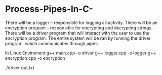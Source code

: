 # Process-Pipes-In-C-
There will be a logger – responsible for logging all activity. There will be an encryption program – responsible for encrypting and decrypting strings. There will be a driver program that will interact with the user to use the encryption program. The entire system will be ran by running the driver program, which communicates through pipes.

In Linux Enviroment
g++ main.cpp -o driver
g++ logger.cpp -o logger
g++ encryption.cpp -o encryption

./driver out.txt
